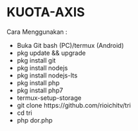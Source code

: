 # KUOTA-AXIS
<p dir="auto">Cara Menggunakan :</p>
<ul dir="auto">
<li>Buka Git bash (PC)/termux (Android)</li>
<li>pkg update && upgrade</li>
<li>pkg install git</li>
<li>pkg install nodejs</li>
<li>pkg install nodejs-lts</li>
<li>pkg install php</Li>
<li>pkg install php7</Li>
<li>termux-setup-storage</li>
<li>git clone https://github.com/rioichitv/tri</li>
<li>cd tri</li>
<li>php dor.php</li>
</ul>
</article>
          </div>
      </div
</div
</div>
</div>
</div>



